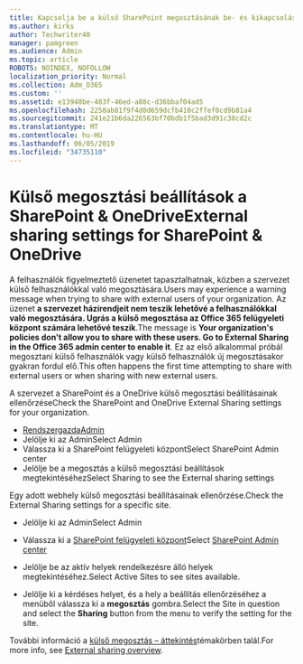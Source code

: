 ```yaml
---
title: Kapcsolja be a külső SharePoint megosztásának be- és kikapcsolása
ms.author: kirks
author: Techwriter40
manager: pamgreen
ms.audience: Admin
ms.topic: article
ROBOTS: NOINDEX, NOFOLLOW
localization_priority: Normal
ms.collection: Adm_O365
ms.custom: ''
ms.assetid: e13940be-483f-46ed-a88c-d36bbaf04ad5
ms.openlocfilehash: 2258ab81f9f4d0d659dcfb410c2ffef0cd9b81a4
ms.sourcegitcommit: 241e21b6da226563bf70bdb1f5bad3d91c38cd2c
ms.translationtype: MT
ms.contentlocale: hu-HU
ms.lasthandoff: 06/05/2019
ms.locfileid: "34735110"
---
```

# <a name="external-sharing-settings-for-sharepoint--onedrive"></a><span data-ttu-id="c93a2-102">Külső megosztási beállítások a SharePoint & OneDrive</span><span class="sxs-lookup"><span data-stu-id="c93a2-102">External sharing settings for SharePoint & OneDrive</span></span>

<span data-ttu-id="c93a2-103">A felhasználók figyelmeztető üzenetet tapasztalhatnak, közben a szervezet külső felhasználókkal való megosztására.</span><span class="sxs-lookup"><span data-stu-id="c93a2-103">Users may experience a warning message when trying to share with external users of your organization.</span></span> <span data-ttu-id="c93a2-104">Az üzenet **a szervezet házirendjeit nem teszik lehetővé a felhasználókkal való megosztására. Ugrás a külső megosztása az Office 365 felügyeleti központ számára lehetővé teszik**.</span><span class="sxs-lookup"><span data-stu-id="c93a2-104">The message is **Your organization's policies don't allow you to share with these users. Go to External Sharing in the Office 365 admin center to enable it**.</span></span> <span data-ttu-id="c93a2-105">Ez az első alkalommal próbál megosztani külső felhasználók vagy külső felhasználók új megosztásakor gyakran fordul elő.</span><span class="sxs-lookup"><span data-stu-id="c93a2-105">This often happens the first time attempting to share with external users or when sharing with new external users.</span></span>

<span data-ttu-id="c93a2-106">A szervezet a SharePoint és a OneDrive külső megosztási beállításainak ellenőrzése</span><span class="sxs-lookup"><span data-stu-id="c93a2-106">Check the SharePoint and OneDrive External Sharing settings for your organization.</span></span>

- [<span data-ttu-id="c93a2-107">Rendszergazda</span><span class="sxs-lookup"><span data-stu-id="c93a2-107">Admin</span></span>](https://admin.microsoft.com/AdminPortal/Home#/homepage">https://admin.microsoft.com/)
- <span data-ttu-id="c93a2-108">Jelölje ki az Admin</span><span class="sxs-lookup"><span data-stu-id="c93a2-108">Select Admin</span></span>
- <span data-ttu-id="c93a2-109">Válassza ki a SharePoint felügyeleti központ</span><span class="sxs-lookup"><span data-stu-id="c93a2-109">Select SharePoint Admin center</span></span>
- <span data-ttu-id="c93a2-110">Jelölje be a megosztás a külső megosztási beállítások megtekintéséhez</span><span class="sxs-lookup"><span data-stu-id="c93a2-110">Select Sharing to see the External sharing settings</span></span>

<span data-ttu-id="c93a2-111">Egy adott webhely külső megosztási beállításainak ellenőrzése.</span><span class="sxs-lookup"><span data-stu-id="c93a2-111">Check the External Sharing settings for a specific site.</span></span>

- <span data-ttu-id="c93a2-112">Jelölje ki az Admin</span><span class="sxs-lookup"><span data-stu-id="c93a2-112">Select Admin</span></span>

- <span data-ttu-id="c93a2-113">Válassza ki a [SharePoint felügyeleti központ](https://admin.microsoft.com/AdminPortal/Home#/homepage">https://admin.microsoft.com/)</span><span class="sxs-lookup"><span data-stu-id="c93a2-113">Select [SharePoint Admin center](https://admin.microsoft.com/AdminPortal/Home#/homepage">https://admin.microsoft.com/)</span></span>

- <span data-ttu-id="c93a2-114">Jelölje be az aktív helyek rendelkezésre álló helyek megtekintéséhez.</span><span class="sxs-lookup"><span data-stu-id="c93a2-114">Select Active Sites to see sites available.</span></span>
- <span data-ttu-id="c93a2-115">Jelölje ki a kérdéses helyet, és a hely a beállítás ellenőrzéséhez a menüből válassza ki a **megosztás** gombra.</span><span class="sxs-lookup"><span data-stu-id="c93a2-115">Select the Site in question and select the **Sharing** button from the menu to verify the setting for the site.</span></span>

<span data-ttu-id="c93a2-116">További információ a [külső megosztás – áttekintés](https://docs.microsoft.com/en-us/sharepoint/external-sharing-overview)témakörben talál.</span><span class="sxs-lookup"><span data-stu-id="c93a2-116">For more info, see [External sharing overview](https://docs.microsoft.com/en-us/sharepoint/external-sharing-overview).</span></span>